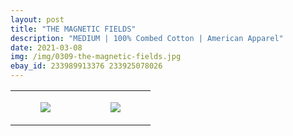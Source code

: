 ```yaml
---
layout: post
title: "THE MAGNETIC FIELDS"
description: "MEDIUM | 100% Combed Cotton | American Apparel"
date: 2021-03-08
img: /img/0309-the-magnetic-fields.jpg
ebay_id: 233989913376 233925078026
---
```




<table style="width:100%;"><tr><td style="vertical-align:top;">
      <figure class="tmblr-full" data-orig-height="2048" data-orig-width="1365" data-orig-src="https://concertshirts.netlify.app/shirts/0309/0309-01.jpg"><img src="https://64.media.tumblr.com/dc28bf2bf9022d18417851e29b359920/1ef78b0d221c56da-88/s540x810/12367789e109132c1397e08f9b21f270402538f6.jpg" data-orig-height="2048" data-orig-width="1365" data-orig-src="https://concertshirts.netlify.app/shirts/0309/0309-01.jpg"/></figure></td>
    <td style="vertical-align:top;">
      <figure class="tmblr-full" data-orig-height="2048" data-orig-width="1365" data-orig-src="https://concertshirts.netlify.app/shirts/0309/0309-02.jpg"><img src="https://64.media.tumblr.com/6dbfe6823e1d9491ef931a518be77670/1ef78b0d221c56da-06/s540x810/24306bf7c01389ab5d37991226a5ecfcdc430846.jpg" data-orig-height="2048" data-orig-width="1365" data-orig-src="https://concertshirts.netlify.app/shirts/0309/0309-02.jpg"/></figure></td>
  </tr></table>
